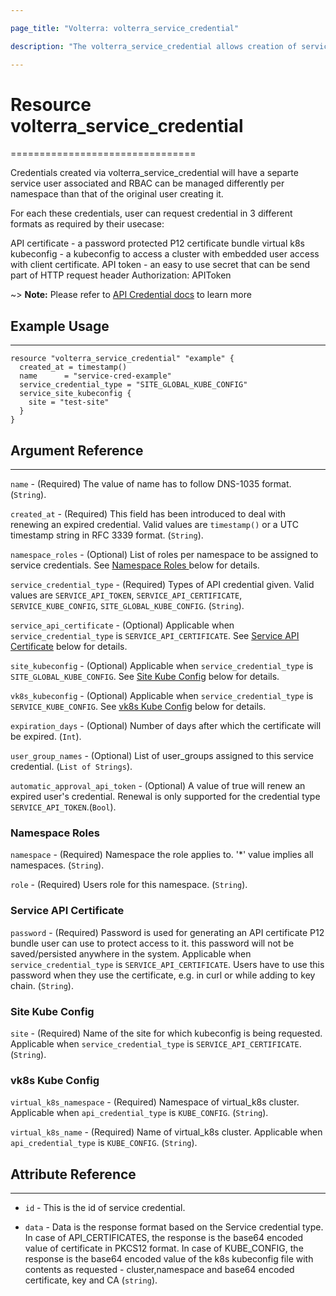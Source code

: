 ```yaml
---

page_title: "Volterra: volterra_service_credential"

description: "The volterra_service_credential allows creation of service_credential object on Volterra SaaS"

---
```


Resource volterra_service_credential
====================================

================================

Credentials created via volterra_service_credential will have a separte service user associated and RBAC can be managed differently per namespace than that of the original user creating it.

For each these credentials, user can request credential in 3 different formats as required by their usecase:

API certificate - a password protected P12 certificate bundle virtual k8s kubeconfig - a kubeconfig to access a cluster with embedded user access with client certificate. API token - an easy to use secret that can be send part of HTTP request header Authorization: APIToken

~> **Note:** Please refer to [API Credential docs](https://docs.cloud.f5.com/docs/api/api-credential) to learn more

Example Usage
-------------

---

```hcl
resource "volterra_service_credential" "example" {
  created_at = timestamp()
  name      = "service-cred-example"
  service_credential_type = "SITE_GLOBAL_KUBE_CONFIG"
  service_site_kubeconfig {
    site = "test-site"
  }
}

```

Argument Reference
------------------

---

`name` - (Required) The value of name has to follow DNS-1035 format. (`String`).

`created_at` - (Required) This field has been introduced to deal with renewing an expired credential. Valid values are `timestamp()` or a UTC timestamp string in RFC 3339 format. (`String`).

`namespace_roles` - (Optional) List of roles per namespace to be assigned to service credentials. See [Namespace Roles ](#namespace-roles) below for details.

`service_credential_type` - (Required) Types of API credential given. Valid values are `SERVICE_API_TOKEN`, `SERVICE_API_CERTIFICATE`, `SERVICE_KUBE_CONFIG`, `SITE_GLOBAL_KUBE_CONFIG`. (`String`).

`service_api_certificate` - (Optional) Applicable when `service_credential_type` is `SERVICE_API_CERTIFICATE`. See [Service API Certificate](#service-api-certificate) below for details.

`site_kubeconfig` - (Optional) Applicable when `service_credential_type` is `SITE_GLOBAL_KUBE_CONFIG`. See [Site Kube Config](#site-cube-config) below for details.

`vk8s_kubeconfig` - (Optional) Applicable when `service_credential_type` is `SERVICE_KUBE_CONFIG`. See [vk8s Kube Config](#vk8s-cube-config) below for details.

`expiration_days` - (Optional) Number of days after which the certificate will be expired. (`Int`).

`user_group_names` - (Optional) List of user_groups assigned to this service credential. (`List of Strings`).

`automatic_approval_api_token` - (Optional) A value of true will renew an expired user's credential. Renewal is only supported for the credential type `SERVICE_API_TOKEN`.(`Bool`).

### Namespace Roles

`namespace` - (Required) Namespace the role applies to. '\*' value implies all namespaces. (`String`).

`role` - (Required) Users role for this namespace. (`String`).

### Service API Certificate

`password` - (Required) Password is used for generating an API certificate P12 bundle user can use to protect access to it. this password will not be saved/persisted anywhere in the system. Applicable when `service_credential_type` is `SERVICE_API_CERTIFICATE`. Users have to use this password when they use the certificate, e.g. in curl or while adding to key chain. (`String`).

### Site Kube Config

`site` - (Required) Name of the site for which kubeconfig is being requested. Applicable when `service_credential_type` is `SERVICE_API_CERTIFICATE`. (`String`).

### vk8s Kube Config

`virtual_k8s_namespace` - (Required) Namespace of virtual_k8s cluster. Applicable when `api_credential_type` is `KUBE_CONFIG`. (`String`).

`virtual_k8s_name` - (Required) Name of virtual_k8s cluster. Applicable when `api_credential_type` is `KUBE_CONFIG`. (`String`).

Attribute Reference
-------------------

---

-	`id` - This is the id of service credential.

-	`data` - Data is the response format based on the Service credential type. In case of API_CERTIFICATES, the response is the base64 encoded value of certificate in PKCS12 format. In case of KUBE_CONFIG, the response is the base64 encoded value of the k8s kubeconfig file with contents as requested - cluster,namespace and base64 encoded certificate, key and CA (`string`).

